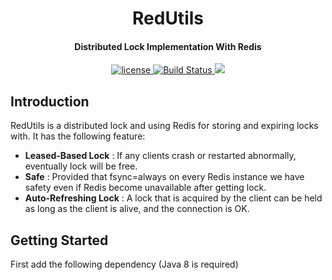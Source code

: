 <h1 align="center"> 
    RedUtils
</h1>  

<h4 align="center">Distributed Lock Implementation With Redis</h4>

<p align="center">
    <a href="http://www.apache.org/licenses/LICENSE-2.0">
        <img src="https://img.shields.io/badge/license-Apache%20License%202.0-blue.svg?style=flat" alt="license" title="">
    </a>
    <a href="https://travis-ci.com/github/siahsang/red-utils">
        <img src="https://travis-ci.com/siahsang/red-utils.svg?token=N599nN4MvyuvHP5RhDbq&branch=develop" alt="Build Status">
    </a>
    <a href="https://codecov.io/gh/siahsang/red-utils">
        <img src="https://codecov.io/gh/siahsang/red-utils/branch/develop/graph/badge.svg?token=9OF1191T9L"/>
    </a>

</p>


## Introduction ##
RedUtils is a distributed lock and using Redis for storing and expiring locks with. It has the following feature:

-  **Leased-Based Lock** : If any clients crash or restarted abnormally, eventually lock will be free. 
-  **Safe** : Provided that fsync=always on every Redis instance we have safety even if Redis become unavailable after getting lock. 
-  **Auto-Refreshing Lock** : A lock that is acquired by the client can be held as long as the client is alive, and the connection is OK. 


## Getting Started ##
First add the following dependency (Java 8 is required)


